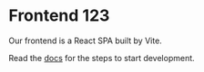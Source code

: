 # Frontend 123

Our frontend is a React SPA built by Vite.

Read the [docs](../docs/getting-started.md) for the steps to start development.
